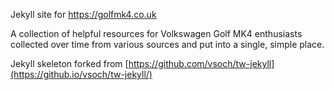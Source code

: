 Jekyll site for https://golfmk4.co.uk

A collection of helpful resources for Volkswagen Golf MK4 enthusiasts 
collected over time from various sources and put into a single, simple place.


Jekyll skeleton forked from [https://github.com/vsoch/tw-jekyll](https://github.io/vsoch/tw-jekyll/)


